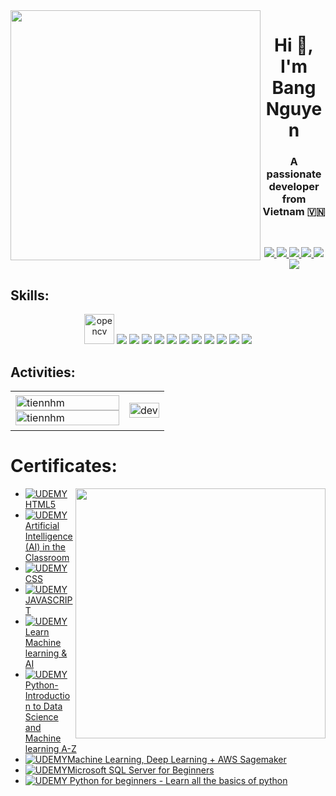 <img align="left" width="400" src="https://github.githubassets.com/images/modules/profile/profile-first-repo.svg">
<h1 align="center">Hi 👋, I'm Bang Nguyen</h1>
<p align="center">
  <h3 align="center">A passionate developer from Vietnam 🇻🇳 </h3>
</p>



<br />



<p align="center">
  <a href="https://www.linkedin.com/in/bang-nguyen-87a505180/" target="_blank">
    <img src="https://img.icons8.com/fluent/48/000000/linkedin.png"/>
  </a>
  <a href="https://www.facebook.com/bangnguyen2612/" alt="Facebook">
    <img src="https://img.icons8.com/fluent/48/000000/facebook-new.png" target="_blank" />
  </a> 
  <a href="https://github.com/BangNguyenDong" alt="Github">
    <img src="https://img.icons8.com/fluent/48/000000/github.png"/>
  </a> 
  <a href="https://www.youtube.com/channel/UCfYIFhHcsJCaKmrWXnl5OQQ" alt="Youtube channel" target="_blank" >
    <img src="https://img.icons8.com/fluent/48/000000/youtube-play.png"/>
  </a>
  <a href="https://www.kaggle.com/mrbang2612" alt="Kaggle" target="_blank" >
    <img src="https://img.icons8.com/windows/48/000000/kaggle.png"/>
  </a>
  <a href="mailto:bang.nguyen2612@gmail.com" alt="Email">
    <img src="https://img.icons8.com/fluent/48/000000/mailing.png"/>
  </a>
</p>

## Skills:
<p align="center">
  <img src="https://www.vectorlogo.zone/logos/opencv/opencv-icon.svg" alt="opencv" width="48" height="48"/> 
  <img src="https://img.icons8.com/color/48/000000/microsoft-sql-server.png"/>
  <img src="https://img.icons8.com/color/48/000000/mysql-logo.png"/>
  <img src="https://img.icons8.com/color/48/000000/mongodb.png"/>
  <img src="https://img.icons8.com/fluent/48/000000/matlab.png"/>
  <img src="https://img.icons8.com/color/48/000000/git.png"/>
  <img src="https://img.icons8.com/color/48/000000/github-2.png"/>
  <img src="https://img.icons8.com/color/48/000000/visual-studio-code-2019.png"/>
  <img src="https://img.icons8.com/color/48/null/visual-studio--v2.png"/>
  <img src="https://img.icons8.com/dusk/48/000000/anaconda.png"/>
  <img src="https://img.icons8.com/fluent/48/000000/spyder-ide.png"/>
  <img src="https://img.icons8.com/color/48/000000/trello.png"/>
</p>

## Activities:

<table style="width:100%;">
  <tr>
    <td>
      <img src="https://github-readme-stats.vercel.app/api/top-langs/?username=tiennhm&bg_color=FFFFFF00&text_color=179fa3&layout=compact&hide=CSS&langs_count=10&custom_title=Top%20ngôn%20ngữ%20được%20dùng" alt="tiennhm" width="100%"/>
      <img src="https://github-readme-stats.vercel.app/api?username=tiennhm&bg_color=FFFFFF00&text_color=179fa3&show_icons=true&count_private=true&include_all_commits=true&custom_title=Hoạt%20động%20trên%20Github" alt="tiennhm" width="100%"/>
    </td>
    <td>
      <p align="center"> 
        <img src="https://cdn.dribbble.com/users/1059583/screenshots/4171367/coding-freak.gif" alt="dev" width="100%"/>
      </p>
    </td>
  </tr>
</table>

# Certificates:

<img align="right" width="400" src="https://github.githubassets.com/images/modules/profile/profile-joined-github.svg">

- [![UDEMY](https://img.shields.io/badge/Udemy-EC5252?style=for-the-badge&logo=Udemy&logoColor=white)HTML5](https://udemy-certificate.s3.amazonaws.com/pdf/UC-5b80214d-74c0-493c-995c-e8252b11d98f.pdf)
-  [![UDEMY](https://img.shields.io/badge/Udemy-EC5252?style=for-the-badge&logo=Udemy&logoColor=white) Artificial Intelligence (AI) in the Classroom
](https://udemy-certificate.s3.amazonaws.com/pdf/UC-6db6eba3-c692-40bc-9117-5e2d9e9ac28d.pdf)
-  [![UDEMY](https://img.shields.io/badge/Udemy-EC5252?style=for-the-badge&logo=Udemy&logoColor=white)CSS ](https://udemy-certificate.s3.amazonaws.com/pdf/UC-48e10862-d987-41a9-b071-1421c0941035.pdf)
-  [![UDEMY](https://img.shields.io/badge/Udemy-EC5252?style=for-the-badge&logo=Udemy&logoColor=white)JAVASCRIPT](https://udemy-certificate.s3.amazonaws.com/pdf/UC-adbc15c8-942e-4bef-8ec3-b014464d5229.pdf)
-  [![UDEMY](https://img.shields.io/badge/Udemy-EC5252?style=for-the-badge&logo=Udemy&logoColor=white)
Learn Machine learning & AI](https://udemy-certificate.s3.amazonaws.com/pdf/UC-913f0325-ce59-4b22-8807-33540672347c.pdf)
-  [![UDEMY](https://img.shields.io/badge/Udemy-EC5252?style=for-the-badge&logo=Udemy&logoColor=white)
Python-Introduction to Data Science and Machine learning A-Z
](https://udemy-certificate.s3.amazonaws.com/pdf/UC-445e5697-4e2e-4f2b-8235-3bbc854c424a.pdf)
-  [![UDEMY](https://img.shields.io/badge/Udemy-EC5252?style=for-the-badge&logo=Udemy&logoColor=white)Machine Learning, Deep Learning + AWS Sagemaker
](https://udemy-certificate.s3.amazonaws.com/pdf/UC-fbafe0be-e1d4-4854-b5c5-fe6fe18f4bcf.pdf)
-  [![UDEMY](https://img.shields.io/badge/Udemy-EC5252?style=for-the-badge&logo=Udemy&logoColor=white)Microsoft SQL Server for Beginners
](https://udemy-certificate.s3.amazonaws.com/pdf/UC-c3d73bc3-e921-4fd7-9952-14efdc1d118d.pdf)
-  [![UDEMY](https://img.shields.io/badge/Udemy-EC5252?style=for-the-badge&logo=Udemy&logoColor=white)
Python for beginners - Learn all the basics of python](https://udemy-certificate.s3.amazonaws.com/pdf/UC-d77b34dd-55cd-4777-8256-095541062117.pdf)

